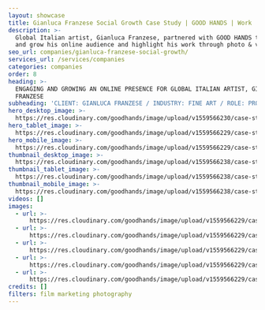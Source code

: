 ```yaml
---
layout: showcase
title: Gianluca Franzese Social Growth Case Study | GOOD HANDS | Work
description: >-
  Global Italian artist, Gianluca Franzese, partnered with GOOD HANDS to engage
  and grow his online audience and highlight his work through photo & video.
seo_url: companies/gianluca-franzese-social-growth/
services_url: /services/companies
categories: companies
order: 8
heading: >-
  ENGAGING AND GROWING AN ONLINE PRESENCE FOR GLOBAL ITALIAN ARTIST, GIANLUCA
  FRANZESE
subheading: 'CLIENT: GIANLUCA FRANZESE / INDUSTRY: FINE ART / ROLE: PRODUCTION + SOCIAL'
hero_desktop_image: >-
  https://res.cloudinary.com/goodhands/image/upload/v1559566230/case-studies/gianluca-franzese/case-study-gianluca-franzese-1280px_isviad.jpg
hero_tablet_image: >-
  https://res.cloudinary.com/goodhands/image/upload/v1559566229/case-studies/gianluca-franzese/case-study-gianluca-franzese-768px_i016tu.jpg
hero_mobile_image: >-
  https://res.cloudinary.com/goodhands/image/upload/v1559566229/case-studies/gianluca-franzese/case-study-gianluca-franzese-360px_d3bs8r.jpg
thumbnail_desktop_image: >-
  https://res.cloudinary.com/goodhands/image/upload/v1559566238/case-studies/gianluca-franzese/gianluca-franzese-thumbnail-1280px_etgmxs.jpg
thumbnail_tablet_image: >-
  https://res.cloudinary.com/goodhands/image/upload/v1559566238/case-studies/gianluca-franzese/gianluca-franzese-thumbnail-768px_qibyad.jpg
thumbnail_mobile_image: >-
  https://res.cloudinary.com/goodhands/image/upload/v1559566238/case-studies/gianluca-franzese/gianluca-franzese-thumbnail-360px_nuitfs.jpg
videos: []
images:
  - url: >-
      https://res.cloudinary.com/goodhands/image/upload/v1559566229/case-studies/gianluca-franzese/case-study-gianluca-franzese-01_bw7zti.jpg
  - url: >-
      https://res.cloudinary.com/goodhands/image/upload/v1559566229/case-studies/gianluca-franzese/case-study-gianluca-franzese-02_joovlw.jpg
  - url: >-
      https://res.cloudinary.com/goodhands/image/upload/v1559566229/case-studies/gianluca-franzese/case-study-gianluca-franzese-03_bnnajv.jpg
  - url: >-
      https://res.cloudinary.com/goodhands/image/upload/v1559566229/case-studies/gianluca-franzese/case-study-gianluca-franzese-04_on5yiv.jpg
  - url: >-
      https://res.cloudinary.com/goodhands/image/upload/v1559566229/case-studies/gianluca-franzese/case-study-gianluca-franzese-05_nla244.jpg
credits: []
filters: film marketing photography
---
```


